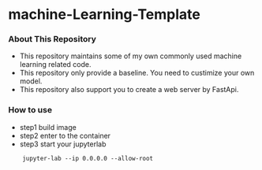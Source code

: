 # machine-Learning-Template

### About This Repository
- This repository maintains some of my own commonly used machine learning related code.
- This repository only provide a baseline. You need to custimize your own model.
- This repository also support you to create a web server by FastApi.

### How to use
- step1 build image 
- step2 enter to the container
- step3 start your jupyterlab

```
    jupyter-lab --ip 0.0.0.0 --allow-root
```
